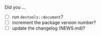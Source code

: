Did you ...

- [ ] run `devtools::document`?
- [ ] increment the package version number?
- [ ] update the changelog (NEWS.md)?